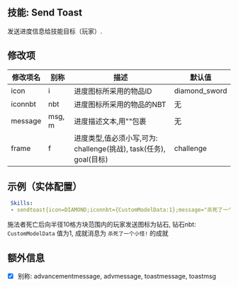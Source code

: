 技能: Send Toast
--------------------------

发送进度信息给技能目标（玩家）.

修改项
----------

| 修改项名 | 别称    | 描述                                                                                                    | 默认值 |
|-----------|------------|----------------------------------------------------------------------------------------------------------------|---------------|
| icon      | i       | 进度图标所采用的物品ID | diamond_sword |
| iconnbt   | nbt     | 进度图标所采用的物品的NBT   | 无           |
| message   | msg, m   | 进度描述文本,用""包裹 | 无           |
| frame     | f       | 进度类型,值必须小写,可为: challenge(挑战), task(任务), goal(目标) | challenge      |


示例（实体配置）
--------

```yaml
 Skills:
 - sendtoast{icon=DIAMOND;iconnbt={CustomModelData:1};message="杀死了一个小怪!";frame=challenge} @PlayersInRadius{r=10} ~ondeath
```
施法者死亡后向半径10格方块范围内的玩家发送图标为钻石, 钻石nbt: `CustomModelData` 值为1, 成就消息为 `杀死了一个小怪!` 的成就

额外信息
--

- [x] 别称: advancementmessage, advmessage, toastmessage, toastmsg